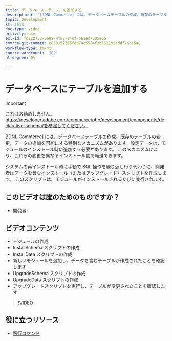 ```yaml
---
title: データベースにテーブルを追加する
description: '"[!DNL Commerce] には、データベーステーブルの作成、既存のテーブルの変更、データの追加を可能にする特別なメカニズムがあります。'
topic: Development
kt: 5613
doc-type: video
activity: use
exl-id: fb222752-5689-4f87-94cf-a61ed7005e6b
source-git-commit: e853152365fdb7ac5584f2b161192addf7aec5a0
workflow-type: tm+mt
source-wordcount: '182'
ht-degree: 0%

---
```


# データベースにテーブルを追加する

>[!IMPORTANT]
>
>これはお勧めしません。 https://developer.adobe.com/commerce/php/development/components/declarative-schema/を参照してください。


[!DNL Commerce] には、データベーステーブルの作成、既存のテーブルの変更、データの追加を可能にする特別なメカニズムがあります。設定データは、モジュールのインストール時に追加する必要があります。 このメカニズムにより、これらの変更を異なるインストール間で転送できます。

システムの再インストール時に手動で SQL 操作を繰り返し行う代わりに、開発者はデータを含むインストール（またはアップグレード）スクリプトを作成します。 このスクリプトは、モジュールがインストールされるたびに実行されます。

## このビデオは誰のためのものですか？

- 開発者

## ビデオコンテンツ

- モジュールの作成
- InstallSchema スクリプトの作成
- InstallData スクリプトの作成
- 新しいモジュールを追加し、データを含むテーブルが作成されたことを確認します
- UpgradeSchema スクリプトの作成
- UpgradeData スクリプトの作成
- アップグレードスクリプトを実行し、テーブルが変更されたことを確認します

>[!VIDEO](https://video.tv.adobe.com/v/35791?quality=12&learn=on)

## 役に立つリソース

- [移行コマンド](https://devdocs.magento.com/guides/v2.4/extension-dev-guide/declarative-schema/migration-commands.html)
